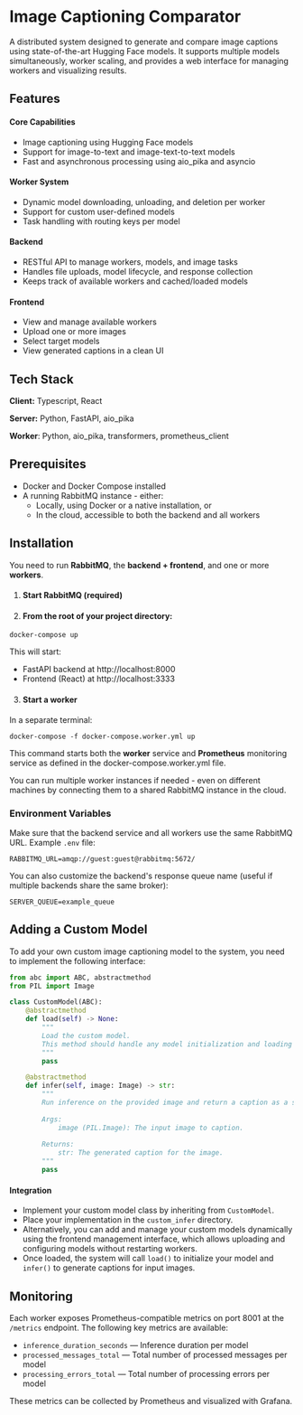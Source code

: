 
# Image Captioning Comparator

A distributed system designed to generate and compare image captions using state-of-the-art Hugging Face models. It supports multiple models simultaneously, worker scaling, and provides a web interface for managing workers and visualizing results.

## Features

#### Core Capabilities
- Image captioning using Hugging Face models
- Support for image-to-text and image-text-to-text models
- Fast and asynchronous processing using aio_pika and asyncio

#### Worker System
- Dynamic model downloading, unloading, and deletion per worker
- Support for custom user-defined models
- Task handling with routing keys per model

#### Backend
- RESTful API to manage workers, models, and image tasks
- Handles file uploads, model lifecycle, and response collection
- Keeps track of available workers and cached/loaded models

#### Frontend
- View and manage available workers
- Upload one or more images
- Select target models
- View generated captions in a clean UI


## Tech Stack

**Client:** Typescript, React

**Server:** Python, FastAPI, aio_pika

**Worker**: Python, aio_pika, transformers, prometheus_client

## Prerequisites
* Docker and Docker Compose installed
* A running RabbitMQ instance - either:
  * Locally, using Docker or a native installation, or
  * In the cloud, accessible to both the backend and all workers

## Installation

You need to run **RabbitMQ**, the **backend + frontend**, and one or more **workers**.

1. #### Start RabbitMQ (required) 
2. #### From the root of your project directory:
```
docker-compose up
```
This will start:
* FastAPI backend at http://localhost:8000
* Frontend (React) at http://localhost:3333

3. #### Start a worker
In a separate terminal:
```
docker-compose -f docker-compose.worker.yml up
```
This command starts both the **worker** service and **Prometheus** monitoring service as defined in the docker-compose.worker.yml file.

You can run multiple worker instances if needed - even on different machines by connecting them to a shared RabbitMQ instance in the cloud.

### Environment Variables
Make sure that the backend service and all workers use the same RabbitMQ URL. Example `.env` file:
```
RABBITMQ_URL=amqp://guest:guest@rabbitmq:5672/
```
You can also customize the backend's response queue name (useful if multiple backends share the same broker):
```
SERVER_QUEUE=example_queue
```

## Adding a Custom Model

To add your own custom image captioning model to the system, you need to implement the following interface:

```python
from abc import ABC, abstractmethod
from PIL import Image

class CustomModel(ABC):
    @abstractmethod
    def load(self) -> None:
        """
        Load the custom model.
        This method should handle any model initialization and loading from disk or remote sources.
        """
        pass

    @abstractmethod
    def infer(self, image: Image) -> str:
        """
        Run inference on the provided image and return a caption as a string.
        
        Args:
            image (PIL.Image): The input image to caption.
        
        Returns:
            str: The generated caption for the image.
        """
        pass

```

#### Integration

* Implement your custom model class by inheriting from `CustomModel`.
* Place your implementation in the `custom_infer` directory.
* Alternatively, you can add and manage your custom models dynamically using the frontend management interface, which allows uploading and configuring models without restarting workers.
* Once loaded, the system will call `load()` to initialize your model and `infer()` to generate captions for input images.
## Monitoring

Each worker exposes Prometheus-compatible metrics on port 8001 at the `/metrics` endpoint. The following key metrics are available:

* `inference_duration_seconds` — Inference duration per model
* `processed_messages_total` — Total number of processed messages per model
* `processing_errors_total` — Total number of processing errors per model

These metrics can be collected by Prometheus and visualized with Grafana.